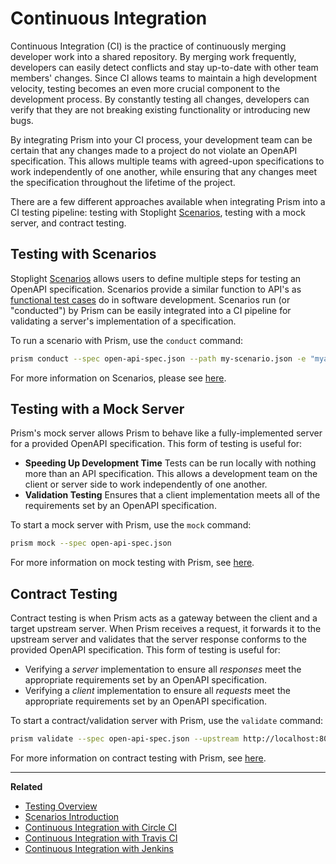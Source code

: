 # Continuous Integration

Continuous Integration (CI) is the practice of continuously merging developer
work into a shared repository. By merging work frequently, developers can easily
detect conflicts and stay up-to-date with other team members' changes. Since CI
allows teams to maintain a high development velocity, testing becomes an even
more crucial component to the development process. By constantly testing all
changes, developers can verify that they are not breaking existing functionality
or introducing new bugs.

By integrating Prism into your CI process, your development team can be certain
that any changes made to a project do not violate an OpenAPI specification. This
allows multiple teams with agreed-upon specifications to work independently of
one another, while ensuring that any changes meet the specification throughout
the lifetime of the project.

There are a few different approaches available when integrating Prism into a CI
testing pipeline: 
testing with Stoplight [Scenarios](./scenarios-introduction.md), 
testing with a mock server, and
contract testing.

## Testing with Scenarios

Stoplight [Scenarios](./scenarios-introduction.md) allows users to define
multiple steps for testing an OpenAPI specification. Scenarios provide a similar
function to API's as [functional test
cases](https://en.wikipedia.org/wiki/Functional_testing) do in software
development. Scenarios run (or "conducted") by Prism can be easily integrated
into a CI pipeline for validating a server's implementation of a specification.

To run a scenario with Prism, use the `conduct` command:

```bash
prism conduct --spec open-api-spec.json --path my-scenario.json -e "myapikey=abc123"
```

For more information on Scenarios, please see [here](./scenarios-introduction.md).

## Testing with a Mock Server

Prism's mock server allows Prism to behave like a
fully-implemented server for a provided OpenAPI specification. This form of
testing is useful for:

* **Speeding Up Development Time** Tests can be run locally with nothing more
  than an API specification. This allows a development team on the client or
  server side to work independently of one another.
* **Validation Testing** Ensures that a client implementation meets all of the requirements set by an
  OpenAPI specification.

To start a mock server with Prism, use the `mock` command:

```bash
prism mock --spec open-api-spec.json
```

For more information on mock testing with Prism, see [here](FIXME).

## Contract Testing

Contract testing is when Prism acts as a gateway between the client and a target
upstream server. When Prism receives a request, it forwards it to the upstream
server and validates that the server response conforms to the provided OpenAPI
specification. This form of testing is useful for:

* Verifying a _server_ implementation to ensure all _responses_ meet the
  appropriate requirements set by an OpenAPI specification.
* Verifying a _client_ implementation to ensure all _requests_ meet the
  appropriate requirements set by an OpenAPI specification.

To start a contract/validation server with Prism, use the `validate` command:

```bash
prism validate --spec open-api-spec.json --upstream http://localhost:8080
```

For more information on contract testing with Prism, see [here](FIXME).

***

**Related**

* [Testing Overview](./overview.md)
* [Scenarios Introduction](./scenarios-introduction.md)
* [Continuous Integration with Circle CI](./continous-integration-circle.md)
* [Continuous Integration with Travis CI](./continous-integration-travis.md)
* [Continuous Integration with Jenkins](./continous-integration-jenkins.md)
